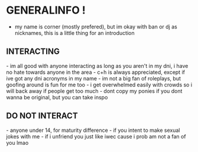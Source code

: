 # GENERALINFO !
  - my name is corner (mostly prefered), but im okay with ban or dj as nicknames, this is a little thing for an introduction
<h2>INTERACTING</h2>
  - im all good with anyone interacting as long as you aren't in my dni, i have no hate towards anyone in the area
  - c+h is always appreciated, except if ive got any dni acronyms in my name
  - im not a big fan of roleplays, but goofing around is fun for me too
  - i get overwhelmed easily with crowds so i will back away if people get too much
  - dont copy my ponies if you dont wanna be original, but you can take inspo

<h2>DO NOT INTERACT</h2>
  - anyone under 14, for maturity difference
  - if you intent to make sexual jokes with me
  - if i unfriend you just like iwec cause i prob am not a fan of you lmao
